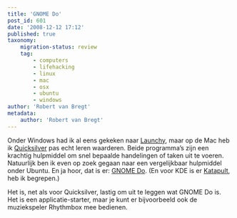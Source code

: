 ```yaml
---
title: 'GNOME Do'
post_id: 601
date: '2008-12-12 17:12'
published: true
taxonomy:
    migration-status: review
    tag:
        - computers
        - lifehacking
        - linux
        - mac
        - osx
        - ubuntu
        - windows
author: 'Robert van Bregt'
metadata:
    author: 'Robert van Bregt'
---
```


Onder Windows had ik al eens gekeken naar [Launchy](http://www.lauchy.net/), maar op de Mac heb ik [Quicksilver](http://www.blacktree.com/quicksilver) pas echt leren waarderen. Beide programma’s zijn een krachtig hulpmiddel om snel bepaalde handelingen of taken uit te voeren. Natuurlijk ben ik even op zoek gegaan naar een vergelijkbaar hulpmiddel onder Ubuntu. En ja hoor, dat is er: [GNOME Do](http://do.davebsd.com/). (En voor KDE is er [Katapult](http://katapult.kde.org/), heb ik begrepen.)

Het is, net als voor Quicksilver, lastig om uit te leggen wat GNOME Do is. Het is een applicatie-starter, maar je kunt er bijvoorbeeld ook de muziekspeler Rhythmbox mee bedienen.
